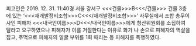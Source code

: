 피고인은 2019. 12. 31. 11:40경 서울 강서구 <<<건물>>>B<<</건물>>> 건물 3층에 있는 ‘<<<재개발정비조합>>>C<<</재개발정비조합>>>' 사무실에서 조합 총무이사인 피해자 <<<내국인이름>>>D<<</내국인이름>>>에게 청산위원회를 소집하여 달라고 요구하였으나 피해자가 이를 거절한다는 이유로 화가 나 손으로 피해자의 멱살을 잡고, 주먹으로 피해자의 얼굴 부위를 1회 때리는 등 피해자를 폭행하였다.
